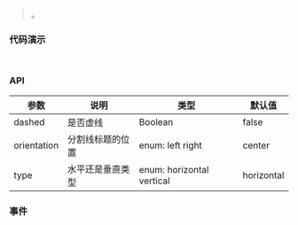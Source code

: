 #   

>  。


###  代码演示

```
 
```

### API
参数|说明|类型|默认值
--|--|--|--
dashed|是否虚线|Boolean|false
orientation|分割线标题的位置|enum: left right|center
type|水平还是垂直类型|enum: horizontal vertical|horizontal
 


### 事件

 

